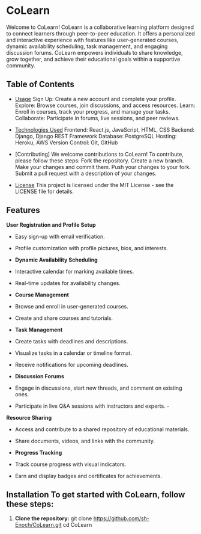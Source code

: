 # CoLearn 
Welcome to CoLearn! CoLearn is a collaborative learning platform designed to connect learners through peer-to-peer education. It offers a personalized and interactive experience with features like user-generated courses, dynamic availability scheduling, task management, and engaging discussion forums. CoLearn empowers individuals to share knowledge, grow together, and achieve their educational goals within a supportive community. 


## Table of Contents 
- [Usage](#usage) 
    Sign Up: Create a new account and complete your profile.
    Explore: Browse courses, join discussions, and access resources.
    Learn: Enroll in courses, track your progress, and manage your tasks.
    Collaborate: Participate in forums, live sessions, and peer reviews.  

- [Technologies Used](#technologies-used)
    Frontend: React.js, JavaScript, HTML, CSS
    Backend: Django, Django REST Framework
    Database: PostgreSQL
    Hosting: Heroku, AWS
    Version Control: Git, GitHub

- [Contributing]
    We welcome contributions to CoLearn! To contribute, please follow these steps:
        Fork the repository.
        Create a new branch.
        Make your changes and commit them.
        Push your changes to your fork.
        Submit a pull request with a description of your changes.

- [License](#license) 
    This project is licensed under the MIT License - see the LICENSE file for details.

## Features 
 **User Registration and Profile Setup** 
 - Easy sign-up with email verification. 
 - Profile customization with profile pictures, bios, and interests. 
 
 - **Dynamic Availability Scheduling** 
 - Interactive calendar for marking available times.
- Real-time updates for availability changes. 

- **Course Management**
 - Browse and enroll in user-generated courses. 
 - Create and share courses and tutorials. 

 - **Task Management** 
 - Create tasks with deadlines and descriptions. 
 - Visualize tasks in a calendar or timeline format. 
 - Receive notifications for upcoming deadlines. 
 
 - **Discussion Forums** 
 - Engage in discussions, start new threads, and comment on existing ones. 
 - Participate in live Q&A sessions with instructors and experts. - 
 
 **Resource Sharing** 
- Access and contribute to a shared repository of educational materials. 
- Share documents, videos, and links with the community. 

- **Progress Tracking** 
- Track course progress with visual indicators. 
- Earn and display badges and certificates for achievements. 

## Installation To get started with CoLearn, follow these steps:

 1. **Clone the repository:** git clone https://github.com/sh-Enoch/CoLearn.git 
 cd CoLearn